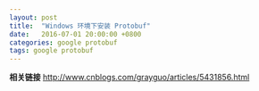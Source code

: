 ```yaml
---
layout: post
title:  "Windows 环境下安装 Protobuf"
date:   2016-07-01 20:00:00 +0800
categories: google protobuf
tags: google protobuf
---
```


**相关链接**
http://www.cnblogs.com/grayguo/articles/5431856.html